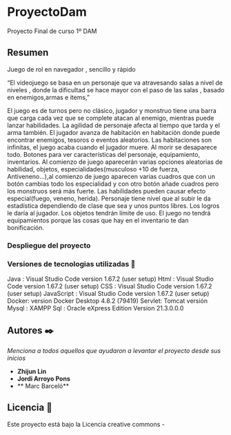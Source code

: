 # ProyectoDam

Proyecto Final de curso 1º DAM 

## Resumen 

Juego de rol en navegador , sencillo y rápido 

“El videojuego se basa en un personaje que va atravesando salas a nivel de niveles , donde la dificultad se hace mayor con el paso de las salas , basado en enemigos,armas e items,”

El juego es de turnos pero no clásico, jugador y monstruo tiene una barra que carga cada vez que se complete atacan al enemigo, mientras puede lanzar habilidades. La agilidad de personaje afecta al tiempo que tarda y el arma también.
El jugador avanza de habitación en habitación donde puede encontrar enemigos, tesoros o eventos aleatorios.
Las habitaciones son infinitas, el juego acaba cuando el jugador muere.
Al morir se desaparece todo.
Botones para ver características del personaje, equipamiento, inventarios.
Al comienzo de juego aparecerán varias opciones aleatorias de habilidad, objetos, especialidades(musculoso +10 de fuerza, Antiveneno…),al comienzo de juego aparecen varias cuadros que con un botón cambias todo los especialidad y con otro botón añade cuadros pero los monstruos será más fuerte.
Las habilidades pueden causar efecto especial(fuego, veneno, herida).
Personaje tiene nivel que al subir le da estadística dependiendo de clase que sea y unos puntos libres.
Los logros le daría al jugador.
Los objetos tendrán límite de uso.
El juego no tendrá equipamientos porque las cosas que hay en el inventario te dan bonificación.


### Despliegue del proyecto 



### Versiones de tecnologias utilizadas 🔧

Java : Visual Studio Code version 1.67.2 (user setup)
Html  : Visual Studio Code version 1.67.2 (user setup)
CSS : Visual Studio Code version 1.67.2 (user setup)
JavaScript  : Visual Studio Code version 1.67.2 (user setup)
Docker: version Docker Desktop 4.8.2 (79419) 
Servlet: Tomcat versión
Mysql : XAMPP 
Sql : Oracle eXpress Edition Version 21.3.0.0.0



## Autores ✒️

_Menciona a todos aquellos que ayudaron a levantar el proyecto desde sus inicios_

* **Zhijun Lin** 
* **Jordi Arroyo Pons** 
* ** Marc Barceló** 


## Licencia 📄

Este proyecto está bajo la Licencia creative commons -



